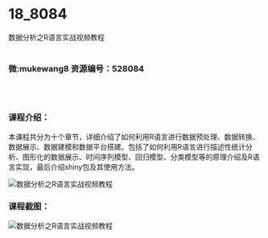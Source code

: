 # 18_8084
数据分析之R语言实战视频教程
<br/></br>
<h3>微:mukewang8 资源编号：528084</h3>
<br/></br>
<h3>课程介绍：</h3>
<p>本课程共分为十个章节，详细介绍了如何利用R语言进行数据预处理、数据转换、数据展示、数据建模和数据平台搭建。包括了如何利用R语言进行描述性统计分析、图形化的数据展示、时间序列模型、回归模型、分类模型等的原理介绍及R语言实现，最后介绍shiny包及其使用方法。</p>
<p><img src="https://www.ko996.com/wp-content/uploads/img/2019/10/356-58-300x225.jpg" alt="数据分析之R语言实战视频教程"></p>
<h3>课程截图：</h3>
<p><img src="https://www.ko996.com/wp-content/uploads/img/2019/10/1-112.png" alt="数据分析之R语言实战视频教程"></p>
